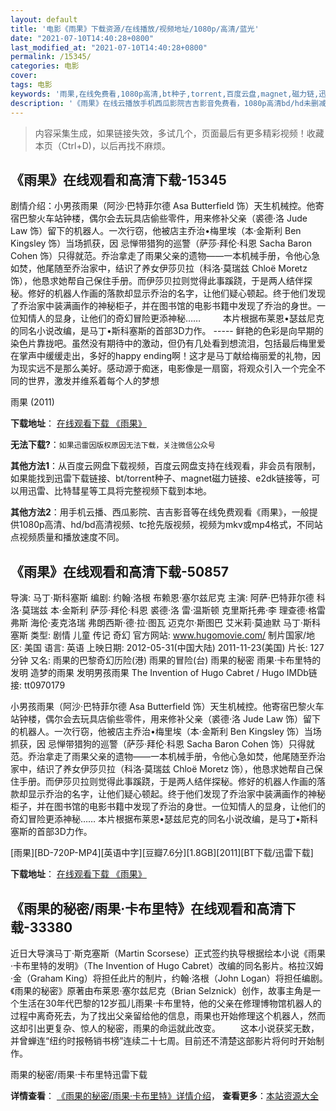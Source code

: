 ```yaml
---
layout: default
title: '电影《雨果》下载资源/在线播放/视频地址/1080p/高清/蓝光'
date: "2021-07-10T14:40:28+0800"
last_modified_at: "2021-07-10T14:40:28+0800"
permalink: /15345/
categories: 电影
cover:
tags: 电影
keywords: '雨果,在线免费看,1080p高清,bt种子,torrent,百度云盘,magnet,磁力链,迅雷下载资源'
description: '《雨果》在线云播放手机西瓜影院吉吉影音免费看，1080p高清bd/hd未删减完整版和tc抢先枪版，mkv/mp4格式，附带bt/torrent种子、magnet/磁力链、百度云盘、网盘资源迅雷下载链接'
---
```


>内容采集生成，如果链接失效，多试几个，页面最后有更多精彩视频！收藏本页（Ctrl+D)，以后再找不麻烦。


## 《雨果》在线观看和高清下载-15345

剧情介绍：小男孩雨果（阿沙·巴特菲尔德 Asa Butterfield 饰）天生机械控。他寄宿巴黎火车站钟楼，偶尔会去玩具店偷些零件，用来修补父亲（裘德·洛 Jude Law 饰）留下的机器人。一次行窃，他被店主乔治•梅里埃（本·金斯利 Ben Kingsley 饰）当场抓获，因 忌惮带猎狗的巡警（萨莎·拜伦·科恩 Sacha Baron Cohen 饰）只得就范。乔治拿走了雨果父亲的遗物——一本机械手册，令他心急如焚，他尾随至乔治家中，结识了养女伊莎贝拉（科洛·莫瑞兹 Chloë Moretz 饰），他恳求她帮自己保住手册。而伊莎贝拉则觉得此事蹊跷，于是两人结伴探秘。修好的机器人作画的落款却显示乔治的名字，让他们疑心顿起。终于他们发现了乔治家中装满画作的神秘柜子，并在图书馆的电影书籍中发现了乔治的身世。一位知情人的显身，让他们的奇幻冒险更添神秘……  　　本片根据布莱恩•瑟兹尼克的同名小说改编，是马丁•斯科塞斯的首部3D力作。 ----- 鲜艳的色彩是向早期的染色片靠拢吧。虽然没有期待中的激动，但仍有几处看到想流泪，包括最后梅里爱在掌声中缓缓走出，多好的happy ending啊！这才是马丁献给梅丽爱的礼物，因为现实远不是那么美好。感动源于痴迷，电影像是一扇窗，将观众引入一个完全不同的世界，激发并维系着每个人的梦想


雨果 (2011)

**下载地址**： [在线观看下载 《雨果》](https://www.btbtdy.me/btdy/dy4662.html) 


**无法下载?**：`如果迅雷因版权原因无法下载，关注微信公众号 `

**其他方法1**：从百度云网盘下载视频，百度云网盘支持在线观看，非会员有限制，如果能找到迅雷下载链接、bt/torrent种子、magnet磁力链接、e2dk链接等，可以用迅雷、比特彗星等工具将完整视频下载到本地。

**其他方法2**：用手机云播、西瓜影院、吉吉影音等在线免费观看《雨果》，一般提供1080p高清、hd/bd高清视频、tc抢先版视频，视频为mkv或mp4格式，不同站点视频质量和播放速度不同。


## 《雨果》在线观看和高清下载-50857

导演: 马丁·斯科塞斯 编剧: 约翰·洛根 布赖恩·塞尔兹尼克 主演: 阿萨·巴特菲尔德 科洛·莫瑞兹 本·金斯利 萨莎·拜伦·科恩 裘德·洛 雷·温斯顿 克里斯托弗·李 理查德·格雷弗斯 海伦·麦克洛瑞 弗朗西斯·德·拉·图瓦 迈克尔·斯图巴 艾米莉·莫迪默 马丁·斯科塞斯 类型: 剧情 儿童 传记 奇幻 官方网站: www.hugomovie.com/ 制片国家/地区: 美国 语言: 英语 上映日期: 2012-05-31(中国大陆) 2011-11-23(美国) 片长: 127分钟 又名: 雨果的巴黎奇幻历险(港) 雨果的冒险(台) 雨果的秘密 雨果·卡布里特的发明 造梦的雨果 发明男孩雨果 The Invention of Hugo Cabret / Hugo IMDb链接: tt0970179

小男孩雨果（阿沙·巴特菲尔德 Asa Butterfield 饰）天生机械控。他寄宿巴黎火车站钟楼，偶尔会去玩具店偷些零件，用来修补父亲（裘德·洛 Jude Law 饰）留下的机器人。一次行窃，他被店主乔治•梅里埃（本·金斯利 Ben Kingsley 饰）当场抓获，因 忌惮带猎狗的巡警（萨莎·拜伦·科恩 Sacha Baron Cohen 饰）只得就范。乔治拿走了雨果父亲的遗物——一本机械手册，令他心急如焚，他尾随至乔治家中，结识了养女伊莎贝拉（科洛·莫瑞兹 Chloë Moretz 饰），他恳求她帮自己保住手册。而伊莎贝拉则觉得此事蹊跷，于是两人结伴探秘。修好的机器人作画的落款却显示乔治的名字，让他们疑心顿起。终于他们发现了乔治家中装满画作的神秘柜子，并在图书馆的电影书籍中发现了乔治的身世。一位知情人的显身，让他们的奇幻冒险更添神秘…… 本片根据布莱恩•瑟兹尼克的同名小说改编，是马丁•斯科塞斯的首部3D力作。


[雨果][BD-720P-MP4][英语中字][豆瓣7.6分][1.8GB][2011][BT下载/迅雷下载]

**下载地址**： [在线观看下载 《雨果》](https://www.btdx8.com/torrent/hugo_2011.html) 


## 《雨果的秘密/雨果·卡布里特》在线观看和高清下载-33380

近日大导演马丁&middot;斯克塞斯（Martin Scorsese）正式签约执导根据绘本小说《雨果&middot;卡布里特的发明》（The Invention of Hugo Cabret）改编的同名影片。格拉汉姆&middot;金（Graham King）将担任此片的制片，约翰·洛根（John Logan）将担任编剧。</div>　　《雨果的秘密》原著由布莱恩&middot;塞尔兹尼克（Brian Selznick）创作，故事主角是一个生活在30年代巴黎的12岁孤儿雨果&middot;卡布里特，他的父亲在修理博物馆机器人的过程中离奇死去，为了找出父亲留给他的信息，雨果也开始修理这个机器人，然而这却引出更复杂、惊人的秘密，雨果的命运就此改变。 　　这本小说获奖无数，并曾蝉连&ldquo;纽约时报畅销书榜”连续二十七周。目前还不清楚这部影片将何时开始制作。</div>


雨果的秘密/雨果·卡布里特迅雷下载

**详情查看**： [《雨果的秘密/雨果·卡布里特》详情介绍](/movie/33380/)， **查看更多**：[本站资源大全](/movie/t/all/)

